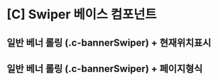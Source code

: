 # [C] Swiper 베이스 컴포넌트

## 일반 베너 롤링 (.c-bannerSwiper) + 현재위치표시

<div class="example"> 
    <include src="@src/uikit/component/swipers/bannerSwiper.html" props="{id:'example0'}"></include>
</div>

## 일반 베너 롤링 (.c-bannerSwiper) + 페이지형식

<div class="example"> 
    <include src="@src/uikit/component/swipers/fractionSwiper.html" props="{id:'example1'}"></include>
</div>